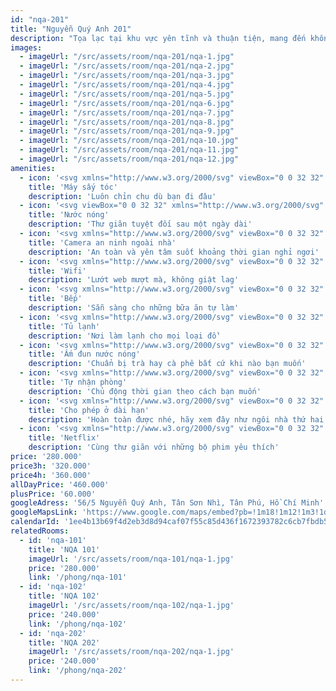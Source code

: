 ```yaml
---
id: "nqa-201"
title: "Nguyễn Quý Anh 201"
description: "Tọa lạc tại khu vực yên tĩnh và thuận tiện, mang đến không gian ấm cúng, sạch sẽ và đầy đủ tiện nghi. Với phòng nghỉ hiện đại, thoáng mát."
images:
  - imageUrl: "/src/assets/room/nqa-201/nqa-1.jpg"
  - imageUrl: "/src/assets/room/nqa-201/nqa-2.jpg"
  - imageUrl: "/src/assets/room/nqa-201/nqa-3.jpg"
  - imageUrl: "/src/assets/room/nqa-201/nqa-4.jpg"
  - imageUrl: "/src/assets/room/nqa-201/nqa-5.jpg"
  - imageUrl: "/src/assets/room/nqa-201/nqa-6.jpg"
  - imageUrl: "/src/assets/room/nqa-201/nqa-7.jpg"
  - imageUrl: "/src/assets/room/nqa-201/nqa-8.jpg"
  - imageUrl: "/src/assets/room/nqa-201/nqa-9.jpg"
  - imageUrl: "/src/assets/room/nqa-201/nqa-10.jpg"
  - imageUrl: "/src/assets/room/nqa-201/nqa-11.jpg"
  - imageUrl: "/src/assets/room/nqa-201/nqa-12.jpg"
amenities: 
  - icon: '<svg xmlns="http://www.w3.org/2000/svg" viewBox="0 0 32 32" aria-hidden="true" role="presentation" focusable="false" style="display: block; height: 24px; width: 24px; fill: currentcolor;"><path d="M14 27v.2a4 4 0 0 1-3.8 3.8H4v-2h6.15a2 2 0 0 0 1.84-1.84L12 27zM10 1c.54 0 1.07.05 1.58.14l.38.07 17.45 3.65a2 2 0 0 1 1.58 1.79l.01.16v6.38a2 2 0 0 1-1.43 1.91l-.16.04-13.55 2.83 1.76 6.5A2 2 0 0 1 15.87 27l-.18.01h-3.93a2 2 0 0 1-1.88-1.32l-.05-.15-1.88-6.76A9 9 0 0 1 10 1zm5.7 24-1.8-6.62-1.81.38a9 9 0 0 1-1.67.23h-.33L11.76 25zM10 3a7 7 0 1 0 1.32 13.88l.33-.07L29 13.18V6.8L11.54 3.17A7.03 7.03 0 0 0 10 3zm0 2a5 5 0 1 1 0 10 5 5 0 0 1 0-10zm0 2a3 3 0 1 0 0 6 3 3 0 0 0 0-6z"></path></svg>'
    title: 'Máy sấy tóc'
    description: 'Luôn chỉn chu dù bạn đi đâu'
  - icon: '<svg viewBox="0 0 32 32" xmlns="http://www.w3.org/2000/svg" aria-hidden="true" role="presentation" focusable="false" style="display: block; height: 24px; width: 24px; fill: currentcolor;"><path d="m4 2v2h2l.001 2h-1.001c-1.1045695 0-2 .8954305-2 2v16.3846154c0 3.0720253 2.20424471 5.6153846 5 5.6153846h16c2.7957553 0 5-2.5433593 5-5.6153846v-9.3846154h-2l.0006267 2.2441864c-.2957862.1662973-.6415947.2556548-1.0003023.2558136-.3770726-.0001668-.7397707-.0987428-1.0448826-.2813581l-.147435-.0980881-.0698054-.0542225-.0669618-.0575717c-.1674894-.1516722-.3473184-.2870627-.5370123-.4056091-.1267551-.0791722-.2576057-.1507019-.3921007-.2145789l-.2041007-.0899647c-.4828805-.1966888-1.005996-.2986069-1.537908-.2986069-.1521835 0-.3034078.0083174-.453179.0247859l-.2234033.0307902c-.658505.1092272-1.2810008.3778141-1.8035225.7911936l-.1911344.1617761c-.3493432.3161496-.8261929.4912319-1.3293208.4914542-.5021258-.0002223-.9789755-.1753046-1.3283187-.4914542-.7261733-.6571745-1.6832835-1.0085458-2.6712392-1.0085458-.9878365 0-1.9453342.3515135-2.6706493 1.008332-.3497754.3163381-.8267557.4914457-1.3290263.491668-.502832-.0002223-.97980321-.1753492-1.32908476-.4912404-.72578749-.6572461-1.68328523-1.0087596-2.67112174-1.0087596-.34005846 0-.67646247.0416292-1.00105227.1230294l.00093437-8.1230294h4v2h2v-2c0-1.1045695-.8954305-2-2-2h-.999l-.001-2.001 2 .001v-2zm22.0003242 17.4999999c.3396204-.0001501.6755904-.0417799.9997827-.1230407v5.0076562c0 2.0259877-1.3775842 3.6153845-3.0001069 3.6153845h-16c-1.62252271 0-3-1.5893968-3-3.6153845l-.00148637-6.1285018c.29592169-.1666518.64208407-.2561137 1.00160427-.2561137.5026133 0 .97950576.1750753 1.32911493.4916681.72598912.6565871 1.68280283 1.0078952 2.67109137 1.0083319.9877-.0004367 1.9445263-.3517037 2.6710333-1.0087595.3491367-.3161652.8260292-.4912405 1.3286425-.4912405.5028479 0 .9795643.1750107 1.3292324.4914543.725724.6567679 1.6826278 1.008109 2.6713278 1.0085457.987581-.0004368 1.9447946-.351846 2.6704432-1.0085457.3496467-.3164242.826354-.4914543 1.3288787-.4914543.5028479 0 .9795643.1750107 1.3292324.4914543.6698295.6061843 1.5369688.9522395 2.4431705 1.0022354zm-8.0059505-15.50004556-1.999421.00109132c.0017379 1.66765868-.3914074 2.67484348-1.6096005 4.57626989l-.4357339.67326735c-1.1985316 1.8730246-1.7578573 3.1084741-1.9072678 4.7489216l2.013841.0007885c.1565646-1.2622433.6616712-2.2705308 1.7787146-3.9820993l.243287-.37580218c1.405662-2.19695557 1.9189882-3.50550246 1.9161806-5.64243718zm3.0005862.00002214c-.0019426 1.6881104-.3993036 2.69826243-1.6537336 4.66840333l-.3870791.60284703c-1.2033592 1.89238746-1.7606515 3.11545826-1.9109072 4.72843796h2.0148819c.1395749-1.0872185.5479182-1.9947141 1.4095297-3.3786139l.7616667-1.19781229c1.2938583-2.07979737 1.7634695-3.36210955 1.7656416-5.42219097zm5 0c-.0019426 1.6881104-.3993036 2.69826243-1.6537336 4.66840333l-.3870791.60284703c-1.2033592 1.89238746-1.7606515 3.11545826-1.9109072 4.72843796h2.0148819c.1395749-1.0872185.5479182-1.9947141 1.4095297-3.3786139l.7616667-1.19781229c1.2938583-2.07979737 1.7634695-3.36210955 1.7656416-5.42219097z"></path></svg>'
    title: 'Nước nóng'
    description: 'Thư giãn tuyệt đối sau một ngày dài'
  - icon: '<svg xmlns="http://www.w3.org/2000/svg" viewBox="0 0 32 32" aria-hidden="true" role="presentation" focusable="false" style="display: block; height: 24px; width: 24px; fill: currentcolor;"><path d="M23 3a2 2 0 0 1 2 1.85v1.67l5-2v11.96l-5-2V16a2 2 0 0 1-1.85 2H16.9a5 5 0 0 1-3.98 3.92A5 5 0 0 1 8.22 26H4v4H2V20h2v4h4a3 3 0 0 0 2.87-2.13A5 5 0 0 1 7.1 18H4a2 2 0 0 1-2-1.85V5a2 2 0 0 1 1.85-2H4zM12 14a3 3 0 1 0 0 6 3 3 0 0 0 0-6zm11-9H4v11h3.1a5 5 0 0 1 9.8 0H23zm5 2.48-3 1.2v3.64l3 1.2zM7 7a1 1 0 1 1 0 2 1 1 0 0 1 0-2z"></path></svg>'
    title: 'Camera an ninh ngoài nhà'
    description: 'An toàn và yên tâm suốt khoảng thời gian nghỉ ngơi'
  - icon: '<svg xmlns="http://www.w3.org/2000/svg" viewBox="0 0 32 32" aria-hidden="true" role="presentation" focusable="false" style="display: block; height: 24px; width: 24px; fill: currentcolor;"><path d="M16 20.33a3.67 3.67 0 1 1 0 7.34 3.67 3.67 0 0 1 0-7.34zm0 2a1.67 1.67 0 1 0 0 3.34 1.67 1.67 0 0 0 0-3.34zM16 15a9 9 0 0 1 8.04 4.96l-1.51 1.51a7 7 0 0 0-13.06 0l-1.51-1.51A9 9 0 0 1 16 15zm0-5.33c4.98 0 9.37 2.54 11.94 6.4l-1.45 1.44a12.33 12.33 0 0 0-20.98 0l-1.45-1.45A14.32 14.32 0 0 1 16 9.66zm0-5.34c6.45 0 12.18 3.1 15.76 7.9l-1.43 1.44a17.64 17.64 0 0 0-28.66 0L.24 12.24c3.58-4.8 9.3-7.9 15.76-7.9z"></path></svg>'
    title: 'Wifi'
    description: 'Lướt web mượt mà, không giật lag'
  - icon: '<svg xmlns="http://www.w3.org/2000/svg" viewBox="0 0 32 32" aria-hidden="true" role="presentation" focusable="false" style="display: block; height: 24px; width: 24px; fill: currentcolor;"><path d="M26 1a5 5 0 0 1 5 5c0 6.39-1.6 13.19-4 14.7V31h-2V20.7c-2.36-1.48-3.94-8.07-4-14.36v-.56A5 5 0 0 1 26 1zm-9 0v18.12c2.32.55 4 3 4 5.88 0 3.27-2.18 6-5 6s-5-2.73-5-6c0-2.87 1.68-5.33 4-5.88V1zM2 1h1c4.47 0 6.93 6.37 7 18.5V21H4v10H2zm14 20c-1.6 0-3 1.75-3 4s1.4 4 3 4 3-1.75 3-4-1.4-4-3-4zM4 3.24V19h4l-.02-.96-.03-.95C7.67 9.16 6.24 4.62 4.22 3.36L4.1 3.3zm19 2.58v.49c.05 4.32 1.03 9.13 2 11.39V3.17a3 3 0 0 0-2 2.65zm4-2.65V17.7c.99-2.31 2-7.3 2-11.7a3 3 0 0 0-2-2.83z"></path></svg>'
    title: 'Bếp'
    description: 'Sẵn sàng cho những bữa ăn tự làm'
  - icon: '<svg xmlns="http://www.w3.org/2000/svg" viewBox="0 0 32 32" aria-hidden="true" role="presentation" focusable="false" style="display: block; height: 24px; width: 24px; fill: currentcolor;"><path d="M25 1a2 2 0 0 1 2 1.85V29a2 2 0 0 1-1.85 2H7a2 2 0 0 1-2-1.85V3a2 2 0 0 1 1.85-2H7zm0 10H7v18h18zm-15 2a1 1 0 1 1 0 2 1 1 0 0 1 0-2zM25 3H7v6h18zM10 5a1 1 0 1 1 0 2 1 1 0 0 1 0-2z"></path></svg>'
    title: 'Tủ lạnh'
    description: 'Nơi làm lạnh cho mọi loại đồ'
  - icon: '<svg xmlns="http://www.w3.org/2000/svg" viewBox="0 0 32 32" aria-hidden="true" role="presentation" focusable="false" style="display: block; height: 24px; width: 24px; fill: currentcolor;"><path d="M26 28v2H6v-2h20zM16 1a8.64 8.64 0 0 1 7.83 5H28a1 1 0 0 1 1 1.08c-.3 3.87-1.58 6.45-3.9 7.56l.9 10.27a1 1 0 0 1-.88 1.08L25 26H7a1 1 0 0 1-1-.97v-.12L7.4 8.9c.02-.3.06-.6.12-.89H5a1 1 0 0 0-1 .88V19H2V9a3 3 0 0 1 2.82-3h3.35A8.64 8.64 0 0 1 16 1zm6.43 7H9.57a6.65 6.65 0 0 0-.14.7l-.04.36L8.1 24h15.82L22.6 9.06A6.67 6.67 0 0 0 22.43 8zm-5.45 3a9.82 9.82 0 0 1-2.7 5.78l-.23.24A6.96 6.96 0 0 0 12.07 21h-2.02a8.96 8.96 0 0 1 2.36-5.16l.23-.23A7.99 7.99 0 0 0 14.97 11h2.01zm4 0 .02.5a9.6 9.6 0 0 1-2.72 6.28l-.23.24A6.97 6.97 0 0 0 16.28 21h-2.06a8.96 8.96 0 0 1 2.19-4.16l.22-.23C18.09 15.16 19 13.2 19 11.5a4.94 4.94 0 0 0-.03-.5h2.01zm5.9-3h-2.4l.1.63.02.26.3 3.51c.99-.79 1.64-2.16 1.96-4.17l.03-.23zM16 3a6.63 6.63 0 0 0-5.55 3h11.1a6.63 6.63 0 0 0-5.04-2.98L16.23 3H16z"></path></svg>'
    title: 'Ấm đun nước nóng'
    description: 'Chuẩn bị trà hay cà phê bất cứ khi nào bạn muốn'
  - icon: '<svg xmlns="http://www.w3.org/2000/svg" viewBox="0 0 32 32" aria-hidden="true" role="presentation" focusable="false" style="display: block; height: 24px; width: 24px; fill: currentcolor;"><path d="M16.84 27.16v-3.4l-.26.09c-.98.32-2.03.51-3.11.55h-.7A11.34 11.34 0 0 1 1.72 13.36v-.59A11.34 11.34 0 0 1 12.77 1.72h.59c6.03.16 10.89 5.02 11.04 11.05V13.45a11.3 11.3 0 0 1-.9 4.04l-.13.3 7.91 7.9v5.6H25.7l-4.13-4.13zM10.31 7.22a3.1 3.1 0 1 1 0 6.19 3.1 3.1 0 0 1 0-6.2zm0 2.06a1.03 1.03 0 1 0 0 2.06 1.03 1.03 0 0 0 0-2.06zM22.43 25.1l4.12 4.13h2.67v-2.67l-8.37-8.37.37-.68.16-.3c.56-1.15.9-2.42.96-3.77v-.64a9.28 9.28 0 0 0-9-9h-.55a9.28 9.28 0 0 0-9 9v.54a9.28 9.28 0 0 0 13.3 8.1l.3-.16 1.52-.8v4.62z"></path></svg>'
    title: 'Tự nhận phòng'
    description: 'Chủ động thời gian theo cách bạn muốn'
  - icon: '<svg xmlns="http://www.w3.org/2000/svg" viewBox="0 0 32 32" aria-hidden="true" role="presentation" focusable="false" style="display: block; height: 24px; width: 24px; fill: currentcolor;"><path d="M11.67 0v1.67h8.66V0h2v1.67h6a2 2 0 0 1 2 1.85v16.07a2 2 0 0 1-.46 1.28l-.12.13L21 29.75a2 2 0 0 1-1.24.58H6.67a5 5 0 0 1-5-4.78V3.67a2 2 0 0 1 1.85-2h6.15V0zm16.66 11.67H3.67v13.66a3 3 0 0 0 2.82 3h11.18v-5.66a5 5 0 0 1 4.78-5h5.88zm-.08 8h-5.58a3 3 0 0 0-3 2.82v5.76zm-18.58-16h-6v6h24.66v-6h-6v1.66h-2V3.67h-8.66v1.66h-2z"></path></svg>'
    title: 'Cho phép ở dài hạn'
    description: 'Hoàn toàn được nhé, hãy xem đây như ngôi nhà thứ hai của bạn'
  - icon: '<svg xmlns="http://www.w3.org/2000/svg" viewBox="0 0 32 32" aria-hidden="true" role="presentation" focusable="false" style="display: block; height: 24px; width: 24px; fill: currentcolor;"><path d="M9 29v-2h2v-2H6a5 5 0 0 1-5-4.78V8a5 5 0 0 1 4.78-5H26a5 5 0 0 1 5 4.78V20a5 5 0 0 1-4.78 5H21v2h2v2zm10-4h-6v2h6zm7-20H6a3 3 0 0 0-3 2.82V20a3 3 0 0 0 2.82 3H26a3 3 0 0 0 3-2.82V8a3 3 0 0 0-2.82-3z"></path></svg>'
    title: 'Netflix'
    description: 'Cùng thư giãn với những bộ phim yêu thích'
price: '280.000'
price3h: '320.000'
price4h: '360.000'
allDayPrice: '460.000'
plusPrice: '60.000'
googleAdress: '56/5 Nguyễn Quý Anh, Tân Sơn Nhì, Tân Phú, Hồ Chí Minh'
googleMapsLink: 'https://www.google.com/maps/embed?pb=!1m18!1m12!1m3!1d3325.9150276507585!2d106.62760917603653!3d10.801201988897674!2m3!1f0!2f0!3f0!3m2!1i1024!2i768!4f13.1!3m3!1m2!1s0x31752bfda0393099%3A0x4d45251e6927fd4!2zNTYvNSBOZ3V54buFbiBRdcO9IEFuaCwgVMOibiBTxqFuIE5ow6wsIFTDom4gUGjDuiwgSOG7kyBDaMOtIE1pbmg!5e0!3m2!1svi!2s!4v1729029991276!5m2!1svi!2s'
calendarId: '1ee4b13b69f4d2eb3d8d94caf07f55c85d436f1672393782c6cb7fbdb5b688d6@group.calendar.google.com'
relatedRooms:
  - id: 'nqa-101'
    title: 'NQA 101'
    imageUrl: '/src/assets/room/nqa-101/nqa-1.jpg'
    price: '280.000'
    link: '/phong/nqa-101'
  - id: 'nqa-102'
    title: 'NQA 102'
    imageUrl: '/src/assets/room/nqa-102/nqa-1.jpg'
    price: '240.000'
    link: '/phong/nqa-102'
  - id: 'nqa-202'
    title: 'NQA 202'
    imageUrl: '/src/assets/room/nqa-202/nqa-1.jpg'
    price: '240.000'
    link: '/phong/nqa-202'
---
```

